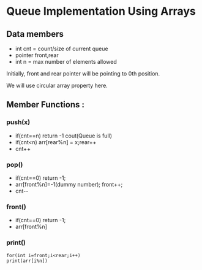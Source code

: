 # Queue Implementation Using Arrays

## Data members 
- int cnt = count/size of current queue
- pointer front,rear
- int n = max number of elements allowed

Initially, front and rear pointer will be pointing to 0th position. 

We will use circular array property here. 


## Member Functions : 


### push(x)
- if(cnt==n) return -1 cout(Queue is full)
- if(cnt<n) arr[rear%n] = x;rear++
- cnt++

### pop()
- if(cnt==0) return -1;
- arr[front%n]=-1(dummy number); front++;
- cnt--

### front() 
- if(cnt==0) return -1;
- arr[front%n]

### print()
```
for(int i=front;i<rear;i++) 
print(arr[i%n])
```


  